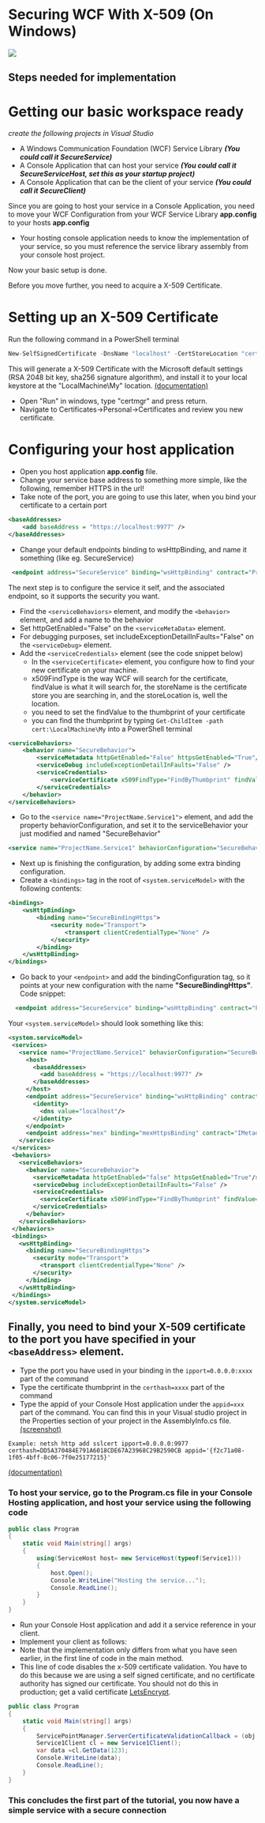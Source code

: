 # Securing WCF With X-509 (On Windows)

[![](https://github.com/favicon.ico)](https://github.com/rohansen/Code-Examples/tree/master/Technology%20Course%20Examples/WCF%20with%20SSL%20and%20UsernamePW)

## Steps needed for implementation



# Getting our basic workspace ready
_create the following projects in Visual Studio_
  - A Windows Communication Foundation (WCF) Service Library ___(You could call it SecureService)___
  - A Console Application that can host your service ___(You could call it SecureServiceHost, set this as your startup project)___
  - A Console Application that can be the client of your service ___(You could call it SecureClient)___

Since you are going to host your service in a Console Application, you need to move your WCF Configuration from your WCF Service Library __app.config__ to your hosts __app.config__

  - Your hosting console application needs to know the implementation of your service, so you must reference the service library assembly from your console host project.
  
Now your basic setup is done.
  
Before you move further, you need to acquire a X-509 Certificate.

# Setting up an X-509 Certificate
Run the following command in a PowerShell terminal
```c#
New-SelfSignedCertificate -DnsName "localhost" -CertStoreLocation "cert:\LocalMachine\My" -FriendlyName "UCN Computer Science 3rd Semester" -Subject "Ronni Hansen"
```
This will generate a X-509 Certificate with the Microsoft default settings (RSA 2048 bit key, sha256 signature algorithm), and install it to your local keystore at the "LocalMachine\My" location. [(documentation)](https://docs.microsoft.com/en-us/powershell/module/pkiclient/new-selfsignedcertificate?view=win10-ps)

  - Open "Run" in windows, type "certmgr" and press return.
  - Navigate to Certificates->Personal->Certificates and review you new certificate.

# Configuring your host application
  - Open you host application __app.config__ file.
  - Change your service base address to something more simple, like the following, remember HTTPS in the url! 
  - Take note of the port, you are going to use this later, when you bind your certificate to a certain port 
```xml
<baseAddresses>
    <add baseAddress = "https://localhost:9977" />
</baseAddresses>
```
  - Change your default endpoints binding to wsHttpBinding, and name it something (like eg. SecureService)
```xml
 <endpoint address="SecureService" binding="wsHttpBinding" contract="ProjectName.IService1">
```
The next step is to configure the service it self, and the associated endpoint, so it supports the security you want.
  - Find the `<serviceBehaviors>` element, and modify the `<behavior>` element, and add a name to the behavior
  - Set httpGetEnabled="False" on the `<serviceMetaData>` element.
  - For debugging purposes, set includeExceptionDetailInFaults="False" on the `<serviceDebug>` element.
  - Add the `<serviceCredentials>` element (see the code snippet below)
    * In the `<serviceCertificate>` element, you configure how to find your new certificate on your machine.
    * x509FindType is the way WCF will search for the certificate, findValue is what it will search for, the storeName is the certificate store you are searching in, and the storeLocation is, well the location.
    * you need to set the findValue to the thumbprint of your certificate
    * you can find the thumbprint by typing `Get-ChildItem -path cert:\LocalMachine\My` into a PowerShell terminal
  
```xml
<serviceBehaviors>
    <behavior name="SecureBehavior">
        <serviceMetadata httpGetEnabled="False" httpsGetEnabled="True"/>
        <serviceDebug includeExceptionDetailInFaults="False" />
        <serviceCredentials>
            <serviceCertificate x509FindType="FindByThumbprint" findValue="DD5A370484E791A6018CDE67A23968C29B2590CB" storeName="My" storeLocation="LocalMachine"/>
        </serviceCredentials>
    </behavior>
</serviceBehaviors>
```
  - Go to the `<service name="ProjectName.Service1">` element, and add the property behaviorConfiguration, and set it to the serviceBehavior your just modified and named "SecureBehavior"
  ```xml
<service name="ProjectName.Service1" behaviorConfiguration="SecureBehavior">
  ```
  - Next up is finishing the configuration, by adding some extra binding configuration.
  - Create a ```<bindings>``` tag in the root of ```<system.serviceModel>``` with the following contents:
```xml
<bindings>
    <wsHttpBinding>
        <binding name="SecureBindingHttps">
            <security mode="Transport">
                <transport clientCredentialType="None" />
            </security>
        </binding>
    </wsHttpBinding>
</bindings>
```
  - Go back to your ```<endpoint>``` and add the bindingConfiguration tag, so it points at your new configuration with the name  __"SecureBindingHttps"__. 
  Code snippet:
```xml
  <endpoint address="SecureService" binding="wsHttpBinding" contract="ProjectName.IService1"  bindingConfiguration="SecureBindingHttps" >
```
 
 Your ```<system.serviceModel>``` should look something like this:
 ```xml
<system.serviceModel>
  <services>
    <service name="ProjectName.Service1" behaviorConfiguration="SecureBehavior">
      <host>
        <baseAddresses>
          <add baseAddress = "https://localhost:9977" />
        </baseAddresses>
      </host>
      <endpoint address="SecureService" binding="wsHttpBinding" contract="ProjectName.IService1"  bindingConfiguration="SecureBindingHttps" >
        <identity>
          <dns value="localhost"/>
        </identity>
      </endpoint>
      <endpoint address="mex" binding="mexHttpsBinding" contract="IMetadataExchange"/>
    </service>
  </services>
  <behaviors>
    <serviceBehaviors>
      <behavior name="SecureBehavior">
        <serviceMetadata httpGetEnabled="false" httpsGetEnabled="True"/>
        <serviceDebug includeExceptionDetailInFaults="False" />
        <serviceCredentials>
          <serviceCertificate x509FindType="FindByThumbprint" findValue="DD5A370484E791A6018CDE67A23968C29B2590CB" storeName="My" storeLocation="LocalMachine"/>
        </serviceCredentials>
      </behavior>
    </serviceBehaviors>
  </behaviors>
  <bindings>
    <wsHttpBinding>
      <binding name="SecureBindingHttps">
        <security mode="Transport">
          <transport clientCredentialType="None" />
        </security>
      </binding>
    </wsHttpBinding>
  </bindings>
</system.serviceModel>
```

## Finally, you need to bind your X-509 certificate to the port you have specified in your ```<baseAddress>``` element.
  - Type the port you have used in your binding in the ```ipport=0.0.0.0:xxxx``` part of the command
  - Type the certificate thumbprint in the ```certhash=xxxx``` part of the command
  - Type the appid of your Console Host application under the ```appid=xxx``` part of the command. You can find this in your Visual studio project in the Properties section of your project in the AssemblyInfo.cs file.[(screenshot)](https://i.imgur.com/xZwhA8L.png)
```
Example: netsh http add sslcert ipport=0.0.0.0:9977 certhash=DD5A370484E791A6018CDE67A23968C29B2590CB appid='{f2c71a08-1f05-4bff-8c06-7f0e25177215}'
```
[(documentation)](https://msdn.microsoft.com/en-us/library/windows/desktop/cc307220(v=vs.85).aspx)

### To host your service, go to the Program.cs file in your Console Hosting application, and host your service using the following code

```c#
public class Program
{
    static void Main(string[] args)
    {
        using(ServiceHost host= new ServiceHost(typeof(Service1)))
        {
            host.Open();
            Console.WriteLine("Hosting the service...");
            Console.ReadLine();
        }
    }
}
```

  - Run your Console Host application and add it a service reference in your client.
  - Implement your client as follows:
  - Note that the implementation only differs from what you have seen earlier, in the first line of code in the main method.
  - This line of code disables the x-509 certificate validation. You have to do this because we are using a self signed certificate, and no certificate authority has signed our certificate. You should not do this in production; get a valid certificate [LetsEncrypt](https://letsencrypt.org/). 
```c#
public class Program
{
    static void Main(string[] args)
    {
        ServicePointManager.ServerCertificateValidationCallback = (obj, certificate, chain, errors) => true;
        Service1Client cl = new Service1Client();
        var data =cl.GetData(123);
        Console.WriteLine(data);
        Console.ReadLine();
    }
}

```

### This concludes the first part of the tutorial, you now have a simple service with a secure connection
